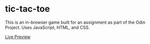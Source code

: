 # tic-tac-toe
This is an in-browser game built for an assignment as part of the Odin Project. Uses JavaScript, HTML, and CSS.

[Live Preview](https://haileyrs.github.io/tic-tac-toe/)
